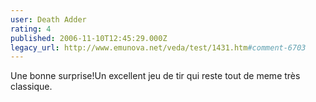 ```yaml
---
user: Death Adder
rating: 4
published: 2006-11-10T12:45:29.000Z
legacy_url: http://www.emunova.net/veda/test/1431.htm#comment-6703
---
```

Une bonne surprise!Un excellent jeu de tir qui reste tout de meme très classique.